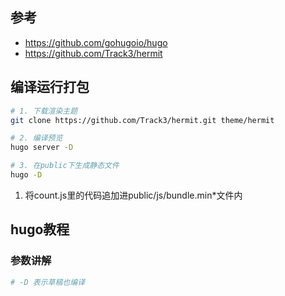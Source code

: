 ## 参考
- https://github.com/gohugoio/hugo
- https://github.com/Track3/hermit

## 编译运行打包
```bash
# 1. 下载渲染主题
git clone https://github.com/Track3/hermit.git theme/hermit

# 2. 编译预览
hugo server -D

# 3. 在public下生成静态文件
hugo -D
```

<!-- ```bash
cd content

# 获取文章源码
git clone https://github.com/garysdevil/ITNote
rm -rf ethereum/contract-code

git clone https://github.com/garysdevil/BlockchainNote

git clone https://github.com/garysdevil/ThinkingNote
cd ThinkingNote
cp -R SoulNote/Essay/thinking_released_2021/* ./
cp -R SoulNote/Essay/thinking_released_2022/* ./
``` -->

1. 将count.js里的代码追加进public/js/bundle.min*文件内

## hugo教程
### 参数讲解
```bash
# -D 表示草稿也编译
```